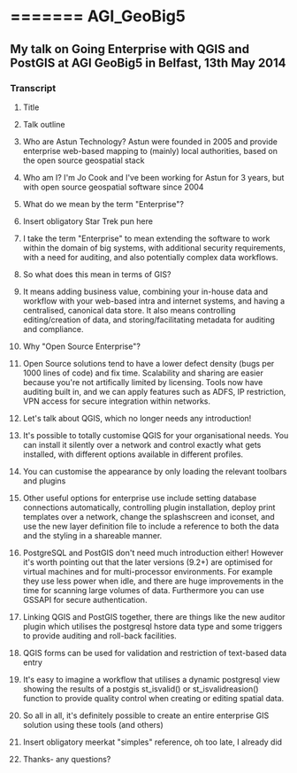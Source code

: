 =======
AGI_GeoBig5
=======

## My talk on Going Enterprise with QGIS and PostGIS at AGI GeoBig5 in Belfast, 13th May 2014 ##

### Transcript ###

1. Title

2. Talk outline

3. Who are Astun Technology? Astun were founded in 2005 and provide enterprise web-based mapping to (mainly) local authorities, based on the open source geospatial stack

4. Who am I? I'm Jo Cook and I've been working for Astun for 3 years, but with open source geospatial software since 2004

5. What do we mean by the term "Enterprise"?

6. Insert obligatory Star Trek pun here

7. I take the term "Enterprise" to mean extending the software to work within the domain of big systems, with additional security requirements, with a need for auditing, and also potentially complex data workflows.

8. So what does this mean in terms of GIS?

9. It means adding business value, combining your in-house data and workflow with your web-based intra and internet systems, and having a centralised, canonical data store. It also means controlling editing/creation of data, and storing/facilitating metadata for auditing and compliance.

10. Why "Open Source Enterprise"?

11. Open Source solutions tend to have a lower defect density (bugs per 1000 lines of code) and fix time. Scalability and sharing are easier because you're not artifically limited by licensing. Tools now have auditing built in, and we can apply features such as ADFS, IP restriction, VPN access for secure integration within networks.

12. Let's talk about QGIS, which no longer needs any introduction!

13. It's possible to totally customise QGIS for your organisational needs. You can install it silently over a network and control exactly what gets installed, with different options available in different profiles.

14. You can customise the appearance by only loading the relevant toolbars and plugins

15. Other useful options for enterprise use include setting database connections automatically, controlling plugin installation, deploy print templates over a network, change the splashscreen and iconset, and use the new layer definition file to include a reference to both the data and the styling in a shareable manner.

16. PostgreSQL and PostGIS don't need much introduction either! However it's worth pointing out that the later versions (9.2+) are optimised for virtual machines and for multi-processor environments. For example they use less power when idle, and there are huge improvements in the time for scanning large volumes of data. Furthermore you can use GSSAPI for secure authentication.

17. Linking QGIS and PostGIS together, there are things like the new auditor plugin which utilises the postgresql hstore data type and some triggers to provide auditing and roll-back facilities.

18. QGIS forms can be used for validation and restriction of text-based data entry

19. It's easy to imagine a workflow that utilises a dynamic postgresql view showing the results of a postgis st_isvalid() or st_isvalidreasion() function to provide quality control when creating or editing spatial data.

20. So all in all, it's definitely possible to create an entire enterprise GIS solution using these tools (and others)

21. Insert obligatory meerkat "simples" reference, oh too late, I already did

22. Thanks- any questions?


